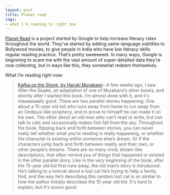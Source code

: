 ```yaml
---
layout: post
title: Planet read
tags:
- what i'm reading to right now
---
```

[Planet Read](http://www.planetread.org/) is a project started by Google to help increase literacy rates throughout the world. They’ve started by adding same-language subtitles to Bollywood movies, to give people in India who have low literacy skills regular reading practice. That’s pretty sweeeeeet. In many ways, Google is beginning to scare me with the vast amount of super-detailed data they’re now collecting, but in ways like this, they somewhat redeem themselves.

What I’m reading right now:

> 
> [Kafka on the Shore, by Haruki Murakami](http://www.amazon.com/exec/obidos/redirect?link_code=as2&path=ASIN/1400079276&tag=nikhiltrivedi-20&camp=1789&creative=9325)--A few weeks ago, I saw After the Quake, an adaptation of one of Murakami’s other books, and shortly after I started this book. I’m almost done with it, and it's reaaaaaaally good. There are two parallel stories happening. One about a 15-year old kid who runs away from home to run away from an Oedipus-like prophecy, and to prove to himself he can make it on his own. The other about an old man who can’t read or write, but can talk to cats and occasionally makes fish fall from the sky. Throughout the book, flipping back and forth between stories, you can never really tell whether what you’re reading is really happening, or whether the character is existing within someone else’s dream. Or if the characters jump back and forth between reality and their own, or other people’s dreams. There are so many vivid, dream-like descriptions, that often remind you of things that happened or existed in the other parallel story. Like in the very beginning of the book, after the 15-year old kid first runs away, the old man’s story is introduced. He’s talking to a tomcat about a lost cat he’s trying to help a family find, and the way he’s describing this random lost cat is so similar to how the author initially describes the 15-year old kid. It's hard to explain, but it's soooo good.
> 
